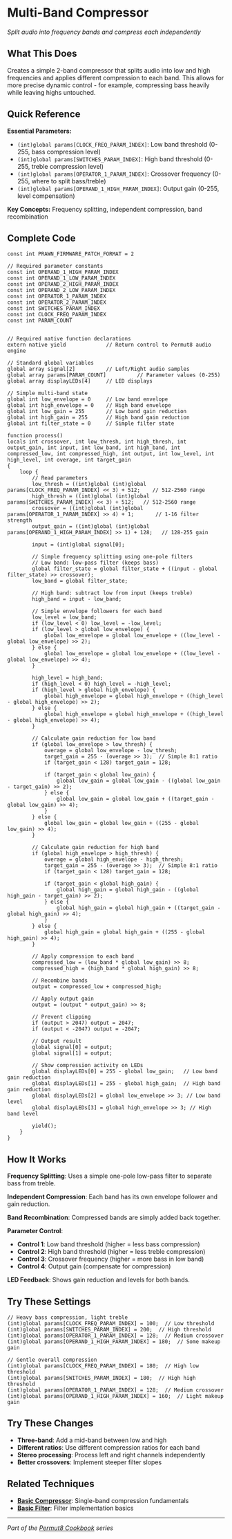 # Multi-Band Compressor

*Split audio into frequency bands and compress each independently*

## What This Does

Creates a simple 2-band compressor that splits audio into low and high frequencies and applies different compression to each band. This allows for more precise dynamic control - for example, compressing bass heavily while leaving highs untouched.

## Quick Reference

**Essential Parameters:**
- `(int)global params[CLOCK_FREQ_PARAM_INDEX]`: Low band threshold (0-255, bass compression level)
- `(int)global params[SWITCHES_PARAM_INDEX]`: High band threshold (0-255, treble compression level)
- `(int)global params[OPERATOR_1_PARAM_INDEX]`: Crossover frequency (0-255, where to split bass/treble)
- `(int)global params[OPERAND_1_HIGH_PARAM_INDEX]`: Output gain (0-255, level compensation)

**Key Concepts:** Frequency splitting, independent compression, band recombination

## Complete Code

```impala
const int PRAWN_FIRMWARE_PATCH_FORMAT = 2

// Required parameter constants
const int OPERAND_1_HIGH_PARAM_INDEX
const int OPERAND_1_LOW_PARAM_INDEX
const int OPERAND_2_HIGH_PARAM_INDEX
const int OPERAND_2_LOW_PARAM_INDEX
const int OPERATOR_1_PARAM_INDEX
const int OPERATOR_2_PARAM_INDEX
const int SWITCHES_PARAM_INDEX
const int CLOCK_FREQ_PARAM_INDEX
const int PARAM_COUNT


// Required native function declarations
extern native yield             // Return control to Permut8 audio engine

// Standard global variables
global array signal[2]          // Left/Right audio samples
global array params[PARAM_COUNT]          // Parameter values (0-255)
global array displayLEDs[4]     // LED displays

// Simple multi-band state
global int low_envelope = 0     // Low band envelope
global int high_envelope = 0    // High band envelope
global int low_gain = 255       // Low band gain reduction
global int high_gain = 255      // High band gain reduction
global int filter_state = 0     // Simple filter state

function process()
locals int crossover, int low_thresh, int high_thresh, int output_gain, int input, int low_band, int high_band, int compressed_low, int compressed_high, int output, int low_level, int high_level, int overage, int target_gain
{
    loop {
        // Read parameters
        low_thresh = ((int)global (int)global params[CLOCK_FREQ_PARAM_INDEX] << 3) + 512;    // 512-2560 range
        high_thresh = ((int)global (int)global params[SWITCHES_PARAM_INDEX] << 3) + 512;   // 512-2560 range
        crossover = ((int)global (int)global params[OPERATOR_1_PARAM_INDEX] >> 4) + 1;       // 1-16 filter strength
        output_gain = ((int)global (int)global params[OPERAND_1_HIGH_PARAM_INDEX] >> 1) + 128;   // 128-255 gain
        
        input = (int)global signal[0];
        
        // Simple frequency splitting using one-pole filters
        // Low band: low-pass filter (keeps bass)
        global filter_state = global filter_state + ((input - global filter_state) >> crossover);
        low_band = global filter_state;
        
        // High band: subtract low from input (keeps treble)
        high_band = input - low_band;
        
        // Simple envelope followers for each band
        low_level = low_band;
        if (low_level < 0) low_level = -low_level;
        if (low_level > global low_envelope) {
            global low_envelope = global low_envelope + ((low_level - global low_envelope) >> 2);
        } else {
            global low_envelope = global low_envelope + ((low_level - global low_envelope) >> 4);
        }
        
        high_level = high_band;
        if (high_level < 0) high_level = -high_level;
        if (high_level > global high_envelope) {
            global high_envelope = global high_envelope + ((high_level - global high_envelope) >> 2);
        } else {
            global high_envelope = global high_envelope + ((high_level - global high_envelope) >> 4);
        }
        
        // Calculate gain reduction for low band
        if (global low_envelope > low_thresh) {
            overage = global low_envelope - low_thresh;
            target_gain = 255 - (overage >> 3);  // Simple 8:1 ratio
            if (target_gain < 128) target_gain = 128;
            
            if (target_gain < global low_gain) {
                global low_gain = global low_gain - ((global low_gain - target_gain) >> 2);
            } else {
                global low_gain = global low_gain + ((target_gain - global low_gain) >> 4);
            }
        } else {
            global low_gain = global low_gain + ((255 - global low_gain) >> 4);
        }
        
        // Calculate gain reduction for high band
        if (global high_envelope > high_thresh) {
            overage = global high_envelope - high_thresh;
            target_gain = 255 - (overage >> 3);  // Simple 8:1 ratio
            if (target_gain < 128) target_gain = 128;
            
            if (target_gain < global high_gain) {
                global high_gain = global high_gain - ((global high_gain - target_gain) >> 2);
            } else {
                global high_gain = global high_gain + ((target_gain - global high_gain) >> 4);
            }
        } else {
            global high_gain = global high_gain + ((255 - global high_gain) >> 4);
        }
        
        // Apply compression to each band
        compressed_low = (low_band * global low_gain) >> 8;
        compressed_high = (high_band * global high_gain) >> 8;
        
        // Recombine bands
        output = compressed_low + compressed_high;
        
        // Apply output gain
        output = (output * output_gain) >> 8;
        
        // Prevent clipping
        if (output > 2047) output = 2047;
        if (output < -2047) output = -2047;
        
        // Output result
        global signal[0] = output;
        global signal[1] = output;
        
        // Show compression activity on LEDs
        global displayLEDs[0] = 255 - global low_gain;   // Low band gain reduction
        global displayLEDs[1] = 255 - global high_gain;  // High band gain reduction
        global displayLEDs[2] = global low_envelope >> 3; // Low band level
        global displayLEDs[3] = global high_envelope >> 3; // High band level
        
        yield();
    }
}

```

## How It Works

**Frequency Splitting**: Uses a simple one-pole low-pass filter to separate bass from treble.

**Independent Compression**: Each band has its own envelope follower and gain reduction.

**Band Recombination**: Compressed bands are simply added back together.

**Parameter Control**:
- **Control 1**: Low band threshold (higher = less bass compression)
- **Control 2**: High band threshold (higher = less treble compression)
- **Control 3**: Crossover frequency (higher = more bass in low band)
- **Control 4**: Output gain (compensate for compression)

**LED Feedback**: Shows gain reduction and levels for both bands.

## Try These Settings

```impala
// Heavy bass compression, light treble
(int)global params[CLOCK_FREQ_PARAM_INDEX] = 100;  // Low threshold
(int)global params[SWITCHES_PARAM_INDEX] = 200;  // High threshold  
(int)global params[OPERATOR_1_PARAM_INDEX] = 128;  // Medium crossover
(int)global params[OPERAND_1_HIGH_PARAM_INDEX] = 180;  // Some makeup gain

// Gentle overall compression
(int)global params[CLOCK_FREQ_PARAM_INDEX] = 180;  // High low threshold
(int)global params[SWITCHES_PARAM_INDEX] = 180;  // High high threshold
(int)global params[OPERATOR_1_PARAM_INDEX] = 128;  // Medium crossover
(int)global params[OPERAND_1_HIGH_PARAM_INDEX] = 160;  // Light makeup gain
```

## Try These Changes

- **Three-band**: Add a mid-band between low and high
- **Different ratios**: Use different compression ratios for each band
- **Stereo processing**: Process left and right channels independently
- **Better crossovers**: Implement steeper filter slopes

## Related Techniques

- **[Basic Compressor](compressor-basic.md)**: Single-band compression fundamentals
- **[Basic Filter](../fundamentals/basic-filter.md)**: Filter implementation basics

---
*Part of the [Permut8 Cookbook](../index.md) series*